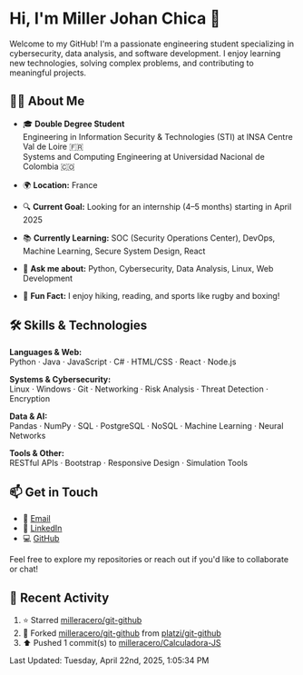 # Hi, I'm Miller Johan Chica 👋

Welcome to my GitHub! I'm a passionate engineering student specializing in cybersecurity, data analysis, and software development. I enjoy learning new technologies, solving complex problems, and contributing to meaningful projects.

## 👨‍🎓 About Me

- 🎓 **Double Degree Student**  
  Engineering in Information Security & Technologies (STI) at INSA Centre Val de Loire 🇫🇷  
  Systems and Computing Engineering at Universidad Nacional de Colombia 🇨🇴

- 🌍 **Location:** France  
- 🔍 **Current Goal:** Looking for an internship (4–5 months) starting in April 2025  
- 📚 **Currently Learning:** SOC (Security Operations Center), DevOps, Machine Learning, Secure System Design, React  
- 💬 **Ask me about:** Python, Cybersecurity, Data Analysis, Linux, Web Development  
- 🥾 **Fun Fact:** I enjoy hiking, reading, and sports like rugby and boxing!

## 🛠️ Skills & Technologies

**Languages & Web:**  
Python · Java · JavaScript · C# · HTML/CSS · React · Node.js  

**Systems & Cybersecurity:**  
Linux · Windows · Git · Networking · Risk Analysis · Threat Detection · Encryption  

**Data & AI:**  
Pandas · NumPy · SQL · PostgreSQL · NoSQL · Machine Learning · Neural Networks  

**Tools & Other:**  
RESTful APIs · Bootstrap · Responsive Design · Simulation Tools  

## 📫 Get in Touch

- 📧 [Email](mailto:miller_johan.chica_acero@insa-cvl.fr)  
- 💼 [LinkedIn](https://www.linkedin.com/in/millerchica)  
- 💻 [GitHub](https://github.com/milleracero)

Feel free to explore my repositories or reach out if you'd like to collaborate or chat!

## 📌 Recent Activity

<!--RECENT_ACTIVITY:start-->
1. ⭐ Starred [milleracero/git-github](https://github.com/milleracero/git-github)<br>
2. 🔱 Forked [milleracero/git-github](https://github.com/milleracero/git-github) from [platzi/git-github](https://github.com/platzi/git-github)<br>
3. ⬆️ Pushed 1 commit(s) to [milleracero/Calculadora-JS](https://github.com/milleracero/Calculadora-JS)<br>
<!--RECENT_ACTIVITY:end-->
<!--RECENT_ACTIVITY:last_update-->
Last Updated: Tuesday, April 22nd, 2025, 1:05:34 PM
<!--RECENT_ACTIVITY:last_update_end-->
